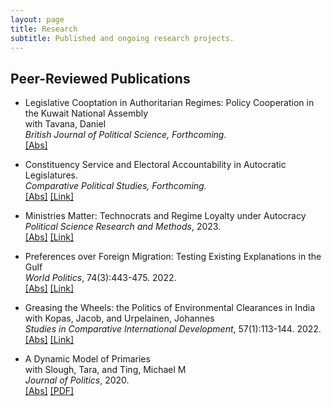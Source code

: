 ```yaml
---
layout: page
title: Research
subtitle: Published and ongoing research projects.
---
```


## Peer-Reviewed Publications

- Legislative Cooptation in Authoritarian Regimes: Policy Cooperation in the Kuwait National Assembly  
  with Tavana, Daniel  
  *British Journal of Political Science, Forthcoming.*  
  [[Abs]](#)

- Constituency Service and Electoral Accountability in Autocratic Legislatures.  
  *Comparative Political Studies, Forthcoming.*  
  [[Abs]](#) [[Link]](#)

- Ministries Matter: Technocrats and Regime Loyalty under Autocracy  
  *Political Science Research and Methods*, 2023.  
  [[Abs]](#) [[Link]](#)

- Preferences over Foreign Migration: Testing Existing Explanations in the Gulf  
  *World Politics*, 74(3):443-475. 2022.  
  [[Abs]](#) [[Link]](#)

- Greasing the Wheels: the Politics of Environmental Clearances in India  
  with Kopas, Jacob, and Urpelainen, Johannes  
  *Studies in Comparative International Development*, 57(1):113-144. 2022.  
  [[Abs]](#) [[Link]](#)

- A Dynamic Model of Primaries  
  with Slough, Tara, and Ting, Michael M  
  *Journal of Politics*, 2020.  
  [[Abs]](#) [[PDF]](#)
